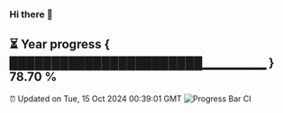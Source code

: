 ### Hi there 👋
⏳ Year progress { ███████████████████████▁▁▁▁▁▁▁ } 78.70 %
---
⏰ Updated on Tue, 15 Oct 2024 00:39:01 GMT
![Progress Bar CI](https://github.com/Moyi321/Moyi321/workflows/Progress%20Bar%20CI/badge.svg)
